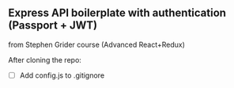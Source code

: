 ## Express API boilerplate with authentication (Passport + JWT)

from Stephen Grider course (Advanced React+Redux)

After cloning the repo:

* [ ] Add config.js to .gitignore
